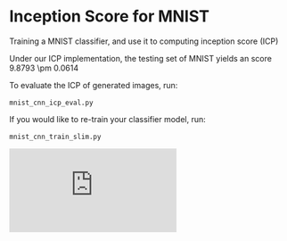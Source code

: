 # Inception Score for MNIST

Training a MNIST classifier, and use it to computing inception score (ICP)

Under our ICP implementation, the testing set of MNIST yields an score 9.8793 \pm 0.0614

To evaluate the ICP of generated images, run:

    mnist_cnn_icp_eval.py
    
    
If you would like to re-train your classifier model, run:

    mnist_cnn_train_slim.py
    
    
![Image of Yaktocat](https://github.com/ChunyuanLI/MNIST_Inception_Score/blob/master/icp_plot.pdf)

